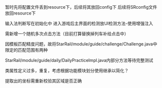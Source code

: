 暂时先将配置文件丢到resource下，后续将其放回config下
后续将SRconfig文件放回resource下

输入法判断写在初始化中
进入游戏后主界面的检测放UI检测方法-使用增强注入

需新增一个随机多次点击方法（目前打算替换掉列车补给点击中）

因模板匹配精度问题，故将StarRail/module/guide/challenge/Challenge.java中限定的匹配范围有两种

StarRail/module/guide/daily/DailyPracticeImpl.java内部分方法等待完整测试

类属性定义过多，重复，考虑根据功能模块划分使用继承以简化？

提取出的坐标需重新校验其区域是否正确